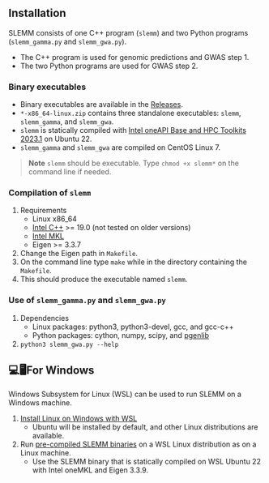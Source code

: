 ## Installation
SLEMM consists of one C++ program (`slemm`) and two Python programs (`slemm_gamma.py` and `slemm_gwa.py`).
- The C++ program is used for genomic predictions and GWAS step 1.
- The two Python programs are used for GWAS step 2.

### Binary executables
- Binary executables are available in the [Releases](https://github.com/jiang18/slemm/releases/latest).
- `*-x86_64-linux.zip` contains three standalone executables: `slemm`, `slemm_gamma`, and `slemm_gwa`.
- `slemm` is statically compiled with [Intel oneAPI Base and HPC Toolkits 2023.1](https://www.intel.com/content/www/us/en/developer/tools/oneapi/toolkits.html) on Ubuntu 22.
- `slemm_gamma` and `slemm_gwa` are compiled on CentOS Linux 7.

> **Note**
> `slemm` should be executable. Type `chmod +x slemm*` on the command line if needed.

### Compilation of `slemm`
1. Requirements
    - Linux x86_64
    - [Intel C++](https://www.intel.com/content/www/us/en/developer/tools/oneapi/base-toolkit-download.html) >= 19.0 (not tested on older versions)
    - [Intel MKL](https://www.intel.com/content/www/us/en/developer/tools/oneapi/onemkl-download.html)
    - Eigen >= 3.3.7
2. Change the Eigen path in `Makefile`. 
3. On the command line type `make` while in the directory containing the `Makefile`.
4. This should produce the executable named `slemm`.

### Use of `slemm_gamma.py` and `slemm_gwa.py`
1. Dependencies
    - Linux packages: python3, python3-devel, gcc, and gcc-c++
    - Python packages: cython, numpy, scipy, and [pgenlib](https://github.com/chrchang/plink-ng/tree/master/2.0/Python)
2. `python3 slemm_gwa.py --help`

## :computer::desktop_computer:For Windows
Windows Subsystem for Linux (WSL) can be used to run SLEMM on a Windows machine.
1. [Install Linux on Windows with WSL](https://learn.microsoft.com/en-us/windows/wsl/install)
    - Ubuntu will be installed by default, and other Linux distributions are available. 
2. Run [pre-compiled SLEMM binaries](https://github.com/jiang18/slemm/releases/latest) on a WSL Linux distribution as on a Linux machine.
    - Use the SLEMM binary that is statically compiled on WSL Ubuntu 22 with Intel oneMKL and Eigen 3.3.9.
